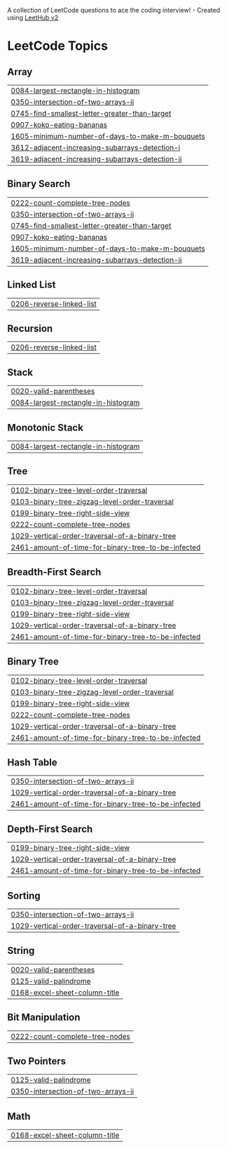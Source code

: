 A collection of LeetCode questions to ace the coding interview! - Created using [LeetHub v2](https://github.com/arunbhardwaj/LeetHub-2.0)
<!---LeetCode Topics Start-->
# LeetCode Topics
## Array
|  |
| ------- |
| [0084-largest-rectangle-in-histogram](https://github.com/PadmajaMaram/October2025/tree/master/0084-largest-rectangle-in-histogram) |
| [0350-intersection-of-two-arrays-ii](https://github.com/PadmajaMaram/October2025/tree/master/0350-intersection-of-two-arrays-ii) |
| [0745-find-smallest-letter-greater-than-target](https://github.com/PadmajaMaram/October2025/tree/master/0745-find-smallest-letter-greater-than-target) |
| [0907-koko-eating-bananas](https://github.com/PadmajaMaram/October2025/tree/master/0907-koko-eating-bananas) |
| [1605-minimum-number-of-days-to-make-m-bouquets](https://github.com/PadmajaMaram/October2025/tree/master/1605-minimum-number-of-days-to-make-m-bouquets) |
| [3612-adjacent-increasing-subarrays-detection-i](https://github.com/PadmajaMaram/October2025/tree/master/3612-adjacent-increasing-subarrays-detection-i) |
| [3619-adjacent-increasing-subarrays-detection-ii](https://github.com/PadmajaMaram/October2025/tree/master/3619-adjacent-increasing-subarrays-detection-ii) |
## Binary Search
|  |
| ------- |
| [0222-count-complete-tree-nodes](https://github.com/PadmajaMaram/October2025/tree/master/0222-count-complete-tree-nodes) |
| [0350-intersection-of-two-arrays-ii](https://github.com/PadmajaMaram/October2025/tree/master/0350-intersection-of-two-arrays-ii) |
| [0745-find-smallest-letter-greater-than-target](https://github.com/PadmajaMaram/October2025/tree/master/0745-find-smallest-letter-greater-than-target) |
| [0907-koko-eating-bananas](https://github.com/PadmajaMaram/October2025/tree/master/0907-koko-eating-bananas) |
| [1605-minimum-number-of-days-to-make-m-bouquets](https://github.com/PadmajaMaram/October2025/tree/master/1605-minimum-number-of-days-to-make-m-bouquets) |
| [3619-adjacent-increasing-subarrays-detection-ii](https://github.com/PadmajaMaram/October2025/tree/master/3619-adjacent-increasing-subarrays-detection-ii) |
## Linked List
|  |
| ------- |
| [0206-reverse-linked-list](https://github.com/PadmajaMaram/October2025/tree/master/0206-reverse-linked-list) |
## Recursion
|  |
| ------- |
| [0206-reverse-linked-list](https://github.com/PadmajaMaram/October2025/tree/master/0206-reverse-linked-list) |
## Stack
|  |
| ------- |
| [0020-valid-parentheses](https://github.com/PadmajaMaram/October2025/tree/master/0020-valid-parentheses) |
| [0084-largest-rectangle-in-histogram](https://github.com/PadmajaMaram/October2025/tree/master/0084-largest-rectangle-in-histogram) |
## Monotonic Stack
|  |
| ------- |
| [0084-largest-rectangle-in-histogram](https://github.com/PadmajaMaram/October2025/tree/master/0084-largest-rectangle-in-histogram) |
## Tree
|  |
| ------- |
| [0102-binary-tree-level-order-traversal](https://github.com/PadmajaMaram/October2025/tree/master/0102-binary-tree-level-order-traversal) |
| [0103-binary-tree-zigzag-level-order-traversal](https://github.com/PadmajaMaram/October2025/tree/master/0103-binary-tree-zigzag-level-order-traversal) |
| [0199-binary-tree-right-side-view](https://github.com/PadmajaMaram/October2025/tree/master/0199-binary-tree-right-side-view) |
| [0222-count-complete-tree-nodes](https://github.com/PadmajaMaram/October2025/tree/master/0222-count-complete-tree-nodes) |
| [1029-vertical-order-traversal-of-a-binary-tree](https://github.com/PadmajaMaram/October2025/tree/master/1029-vertical-order-traversal-of-a-binary-tree) |
| [2461-amount-of-time-for-binary-tree-to-be-infected](https://github.com/PadmajaMaram/October2025/tree/master/2461-amount-of-time-for-binary-tree-to-be-infected) |
## Breadth-First Search
|  |
| ------- |
| [0102-binary-tree-level-order-traversal](https://github.com/PadmajaMaram/October2025/tree/master/0102-binary-tree-level-order-traversal) |
| [0103-binary-tree-zigzag-level-order-traversal](https://github.com/PadmajaMaram/October2025/tree/master/0103-binary-tree-zigzag-level-order-traversal) |
| [0199-binary-tree-right-side-view](https://github.com/PadmajaMaram/October2025/tree/master/0199-binary-tree-right-side-view) |
| [1029-vertical-order-traversal-of-a-binary-tree](https://github.com/PadmajaMaram/October2025/tree/master/1029-vertical-order-traversal-of-a-binary-tree) |
| [2461-amount-of-time-for-binary-tree-to-be-infected](https://github.com/PadmajaMaram/October2025/tree/master/2461-amount-of-time-for-binary-tree-to-be-infected) |
## Binary Tree
|  |
| ------- |
| [0102-binary-tree-level-order-traversal](https://github.com/PadmajaMaram/October2025/tree/master/0102-binary-tree-level-order-traversal) |
| [0103-binary-tree-zigzag-level-order-traversal](https://github.com/PadmajaMaram/October2025/tree/master/0103-binary-tree-zigzag-level-order-traversal) |
| [0199-binary-tree-right-side-view](https://github.com/PadmajaMaram/October2025/tree/master/0199-binary-tree-right-side-view) |
| [0222-count-complete-tree-nodes](https://github.com/PadmajaMaram/October2025/tree/master/0222-count-complete-tree-nodes) |
| [1029-vertical-order-traversal-of-a-binary-tree](https://github.com/PadmajaMaram/October2025/tree/master/1029-vertical-order-traversal-of-a-binary-tree) |
| [2461-amount-of-time-for-binary-tree-to-be-infected](https://github.com/PadmajaMaram/October2025/tree/master/2461-amount-of-time-for-binary-tree-to-be-infected) |
## Hash Table
|  |
| ------- |
| [0350-intersection-of-two-arrays-ii](https://github.com/PadmajaMaram/October2025/tree/master/0350-intersection-of-two-arrays-ii) |
| [1029-vertical-order-traversal-of-a-binary-tree](https://github.com/PadmajaMaram/October2025/tree/master/1029-vertical-order-traversal-of-a-binary-tree) |
| [2461-amount-of-time-for-binary-tree-to-be-infected](https://github.com/PadmajaMaram/October2025/tree/master/2461-amount-of-time-for-binary-tree-to-be-infected) |
## Depth-First Search
|  |
| ------- |
| [0199-binary-tree-right-side-view](https://github.com/PadmajaMaram/October2025/tree/master/0199-binary-tree-right-side-view) |
| [1029-vertical-order-traversal-of-a-binary-tree](https://github.com/PadmajaMaram/October2025/tree/master/1029-vertical-order-traversal-of-a-binary-tree) |
| [2461-amount-of-time-for-binary-tree-to-be-infected](https://github.com/PadmajaMaram/October2025/tree/master/2461-amount-of-time-for-binary-tree-to-be-infected) |
## Sorting
|  |
| ------- |
| [0350-intersection-of-two-arrays-ii](https://github.com/PadmajaMaram/October2025/tree/master/0350-intersection-of-two-arrays-ii) |
| [1029-vertical-order-traversal-of-a-binary-tree](https://github.com/PadmajaMaram/October2025/tree/master/1029-vertical-order-traversal-of-a-binary-tree) |
## String
|  |
| ------- |
| [0020-valid-parentheses](https://github.com/PadmajaMaram/October2025/tree/master/0020-valid-parentheses) |
| [0125-valid-palindrome](https://github.com/PadmajaMaram/October2025/tree/master/0125-valid-palindrome) |
| [0168-excel-sheet-column-title](https://github.com/PadmajaMaram/October2025/tree/master/0168-excel-sheet-column-title) |
## Bit Manipulation
|  |
| ------- |
| [0222-count-complete-tree-nodes](https://github.com/PadmajaMaram/October2025/tree/master/0222-count-complete-tree-nodes) |
## Two Pointers
|  |
| ------- |
| [0125-valid-palindrome](https://github.com/PadmajaMaram/October2025/tree/master/0125-valid-palindrome) |
| [0350-intersection-of-two-arrays-ii](https://github.com/PadmajaMaram/October2025/tree/master/0350-intersection-of-two-arrays-ii) |
## Math
|  |
| ------- |
| [0168-excel-sheet-column-title](https://github.com/PadmajaMaram/October2025/tree/master/0168-excel-sheet-column-title) |
<!---LeetCode Topics End-->